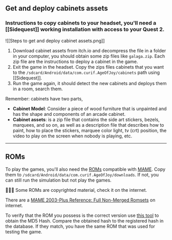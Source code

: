 ## Get and deploy cabinets assets

### Instructions to copy cabinets to your headset, you'll need a [[Sidequest]]  working installation with access to your Quest 2.

![[Steps to get and deploy cabinet assets.png]]

1. Download cabinet assets from itch.io and decompress the file in a folder in your computer, you should obtain some zip files like `galaga.zip`. Each zip file are the instructions to deploy a cabinet in the game.
2. Exit the game in the headset. Copy the zips files cabinets that you want to the  `/sdcard/Android/data/com.curif.AgeOfJoy/cabinets` path using [[Sidequest]].
3. Run the game again, it should detect the new cabinets and deploys them in a room, search them.

Remember: cabinets have two parts,

* **Cabinet Model**: Consider a piece of wood furniture that is unpainted and has the shape and components of an arcade cabinet.
* **Cabinet assets**: is a zip file that contains the side art stickers, bezels, marquees, and so on, as well as a description file that describes how to paint, how to place the stickers, marquee color light, tv (crt) position, the video to play on the screen when nobody is playing, etc.


---

## ROMs

To play the games, you'll also need the [ROMs](https://en.wikipedia.org/wiki/ROM_image) compatible with [MAME](https://en.wikipedia.org/wiki/MAME). Copy them to `/sdcard/Android/data/com.curif.AgeOfJoy/downloads`. If not, you can still run the simulation but not play the games.

👮🏼‍♂️ Some ROMs are copyrighted material, check it on the internet.

There are a [MAME 2003-Plus Reference: Full Non-Merged Romsets](https://www.google.com/search?q=MAME+2003-Plus+Reference%3A+Full+Non-Merged+Romsets&sourceid=chrome&ie=UTF-8) on internet.

To verify that the ROM you possess is the correct version use [this tool](https://www.arcade-museum.com/game_detail.php?game_id=8747) to obtain the MD5 Hash. Compare the obtained hash to the registered hash in the database. If they match, you have the same ROM that was used for testing the game.